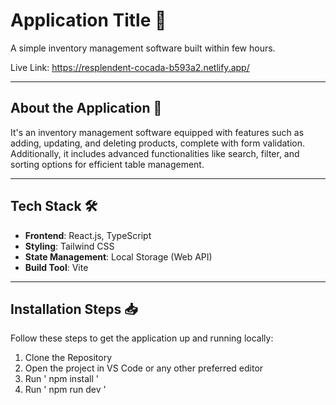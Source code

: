 # Application Title 🎉

A simple inventory management software built within few hours.

Live Link: https://resplendent-cocada-b593a2.netlify.app/

---

## About the Application 🚀

It's an inventory management software equipped with features such as adding, updating, and deleting products, complete with form validation. Additionally, it includes advanced functionalities like search, filter, and sorting options for efficient table management.

---

## Tech Stack 🛠️

- **Frontend**: React.js, TypeScript
- **Styling**: Tailwind CSS
- **State Management**: Local Storage (Web API)
- **Build Tool**: Vite

---

## Installation Steps 📥

Follow these steps to get the application up and running locally:

1. Clone the Repository
2. Open the project in VS Code or any other preferred editor
3. Run ' npm install '
4. Run ' npm run dev '
